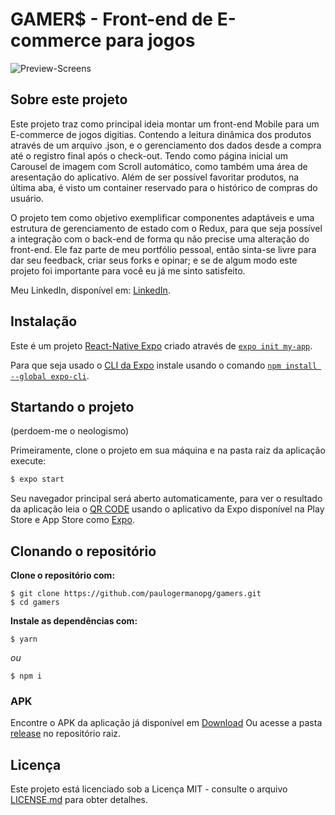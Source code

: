 # GAMER$ - Front-end de E-commerce para jogos 

![Preview-Screens](https://github.com/paulogermanopg/gamers/blob/main/screens-shot.jpg)

## Sobre este projeto

Este projeto traz como principal ideia montar um front-end Mobile para um E-commerce de jogos digitias. Contendo a leitura dinâmica dos produtos através de um arquivo .json, e o gerenciamento dos dados desde a compra até o registro final após o check-out.
Tendo como página inicial um Carousel de imagem com Scroll automático, como também uma área de aresentação do aplicativo. Além de ser possível favoritar produtos, na última aba, é visto um container reservado para o histórico de compras do usuário.

O projeto tem como objetivo exemplificar componentes adaptáveis e uma estrutura de gerenciamento de estado com o Redux, para que seja possível a integração com o back-end de forma qu não precise uma alteração do front-end.
Ele faz parte de meu portfólio pessoal, então sinta-se livre para dar seu feedback, criar seus forks e opinar; e se de algum modo este projeto foi importante para você eu já me sinto satisfeito.

Meu LinkedIn, disponível em: [LinkedIn](https://www.linkedin.com/in/paulo-germano-pg/).

## Instalação

Este é um projeto [React-Native Expo](https://expo.dev/) criado através de [`expo init my-app`](https://docs.expo.dev/get-started/create-a-new-app/).

Para que seja usado o [CLI da Expo](https://docs.expo.dev/workflow/expo-cli/) instale usando o comando [`npm install --global expo-cli`](https://docs.expo.dev/get-started/installation/).

## Startando o projeto 
(perdoem-me o neologismo) 

Primeiramente, clone o projeto em sua máquina e na pasta raiz da aplicação execute:

```bash
$ expo start
```
Seu navegador principal será aberto automaticamente, para ver o resultado da aplicação leia o [QR CODE](https://pt.wikipedia.org/wiki/C%C3%B3digo_QR) usando o aplicativo da Expo disponível na Play Store e App Store como [Expo](https://play.google.com/store/apps/details?id=host.exp.exponent&hl=pt_BR&gl=US). 

## Clonando o repositório

**Clone o repositório com:**

```
$ git clone https://github.com/paulogermanopg/gamers.git
$ cd gamers
```

**Instale as dependências com:**

```
$ yarn
```

_ou_

```
$ npm i

```
### APK

Encontre o APK da aplicação já disponível em [Download](https://github.com/paulogermanopg/gamers/raw/main/release/gamer%24.apk)
Ou acesse a pasta [release](https://github.com/paulogermanopg/gamers/tree/main/release) no repositório raiz. 

## Licença

Este projeto está licenciado sob a Licença MIT - consulte o arquivo [LICENSE.md](https://github.com/paulogermanopg/gamers/blob/main/LICENSE) para obter detalhes.
